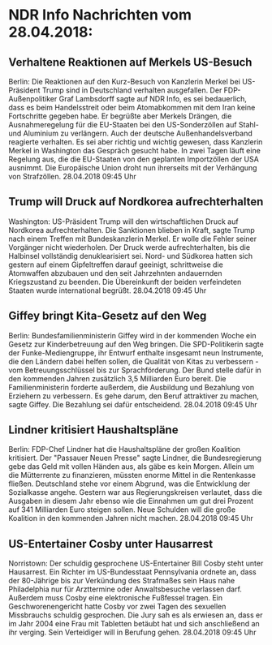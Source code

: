 # NDR Info Nachrichten vom 28.04.2018:


## Verhaltene Reaktionen auf Merkels US-Besuch
Berlin: Die Reaktionen auf den Kurz-Besuch von Kanzlerin Merkel bei US-Präsident Trump sind in Deutschland verhalten ausgefallen. Der FDP-Außenpolitiker Graf Lambsdorff sagte auf NDR Info, es sei bedauerlich, dass es beim Handelsstreit oder beim Atomabkommen mit dem Iran keine Fortschritte gegeben habe. Er begrüßte aber Merkels Drängen, die Ausnahmeregelung für die EU-Staaten bei den US-Sonderzöllen auf Stahl- und Aluminium zu verlängern. Auch der deutsche Außenhandelsverband reagierte verhalten. Es sei aber richtig und wichtig gewesen, dass Kanzlerin Merkel in Washington das Gespräch gesucht habe. In zwei Tagen läuft eine Regelung aus, die die EU-Staaten von den geplanten Importzöllen der USA ausnimmt. Die Europäische Union droht nun ihrerseits mit der Verhängung von Strafzöllen. 28.04.2018 09:45 Uhr 

## Trump will Druck auf Nordkorea aufrechterhalten
Washington: US-Präsident Trump will den wirtschaftlichen Druck auf Nordkorea aufrechterhalten. Die Sanktionen blieben in Kraft, sagte Trump nach einem Treffen mit Bundeskanzlerin Merkel. Er wolle die Fehler seiner Vorgänger nicht wiederholen. Der Druck werde aufrechterhalten, bis die Halbinsel vollständig denuklearisiert sei. Nord- und Südkorea hatten sich gestern auf einem Gipfeltreffen darauf geeinigt,  schrittweise die Atomwaffen abzubauen und den seit Jahrzehnten andauernden Kriegszustand zu beenden. Die Übereinkunft der beiden verfeindeten Staaten wurde international begrüßt. 28.04.2018 09:45 Uhr 

## Giffey bringt Kita-Gesetz auf den Weg
Berlin: Bundesfamilienministerin Giffey wird in der kommenden Woche ein Gesetz zur Kinderbetreuung auf den Weg bringen. Die SPD-Politikerin sagte der Funke-Mediengruppe, ihr Entwurf enthalte insgesamt neun Instrumente, die den Ländern dabei helfen sollen, die Qualität von Kitas zu verbessern - vom Betreuungsschlüssel bis zur Sprachförderung. Der Bund stelle dafür in den kommenden Jahren zusätzlich 3,5 Milliarden Euro bereit. Die Familienministerin forderte außerdem, die Ausbildung und Bezahlung von Erziehern zu verbessern. Es gehe darum, den Beruf attraktiver zu machen, sagte Giffey. Die Bezahlung sei dafür entscheidend. 28.04.2018 09:45 Uhr 

## Lindner kritisiert Haushaltspläne
Berlin: FDP-Chef Lindner hat die Haushaltspläne der großen Koalition kritisiert. Der "Passauer Neuen Presse" sagte Lindner, die Bundesregierung gebe das Geld mit vollen Händen aus, als gäbe es kein Morgen. Allein um die Mütterrente zu finanzieren, müssten enorme Mittel in die Rentenkasse fließen. Deutschland stehe vor einem Abgrund, was die Entwicklung der Sozialkasse angehe. Gestern war aus Regierungskreisen verlautet, dass die Ausgaben in diesem Jahr ebenso wie die Einnahmen um gut drei Prozent auf 341 Milliarden Euro steigen sollen. Neue Schulden will die große Koalition in den kommenden Jahren nicht machen. 28.04.2018 09:45 Uhr 

## US-Entertainer Cosby unter Hausarrest
Norristown: Der schuldig gesprochene US-Entertainer Bill Cosby steht unter Hausarrest. Ein Richter im US-Bundesstaat Pennsylvania ordnete an, dass der 80-Jährige bis zur Verkündung des Strafmaßes sein Haus nahe Philadelphia nur für Arzttermine oder Anwaltsbesuche verlassen darf. Außerdem muss Cosby eine elektronische Fußfessel tragen. Ein Geschworenengericht hatte Cosby vor zwei Tagen des sexuellen Missbrauchs schuldig gesprochen. Die Jury sah es als erwiesen an, dass er im Jahr 2004 eine Frau mit Tabletten betäubt hat und sich anschließend an ihr verging. Sein Verteidiger will in Berufung gehen. 28.04.2018 09:45 Uhr 
